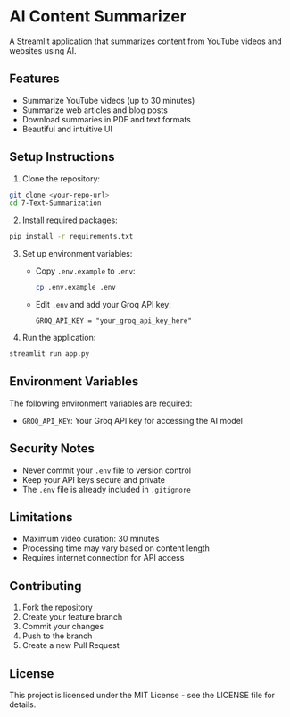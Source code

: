 # AI Content Summarizer

A Streamlit application that summarizes content from YouTube videos and websites using AI.

## Features

- Summarize YouTube videos (up to 30 minutes)
- Summarize web articles and blog posts
- Download summaries in PDF and text formats
- Beautiful and intuitive UI

## Setup Instructions

1. Clone the repository:
```bash
git clone <your-repo-url>
cd 7-Text-Summarization
```

2. Install required packages:
```bash
pip install -r requirements.txt
```

3. Set up environment variables:
   - Copy `.env.example` to `.env`:
     ```bash
     cp .env.example .env
     ```
   - Edit `.env` and add your Groq API key:
     ```
     GROQ_API_KEY = "your_groq_api_key_here"
     ```

4. Run the application:
```bash
streamlit run app.py
```

## Environment Variables

The following environment variables are required:

- `GROQ_API_KEY`: Your Groq API key for accessing the AI model

## Security Notes

- Never commit your `.env` file to version control
- Keep your API keys secure and private
- The `.env` file is already included in `.gitignore`

## Limitations

- Maximum video duration: 30 minutes
- Processing time may vary based on content length
- Requires internet connection for API access

## Contributing

1. Fork the repository
2. Create your feature branch
3. Commit your changes
4. Push to the branch
5. Create a new Pull Request

## License

This project is licensed under the MIT License - see the LICENSE file for details. 